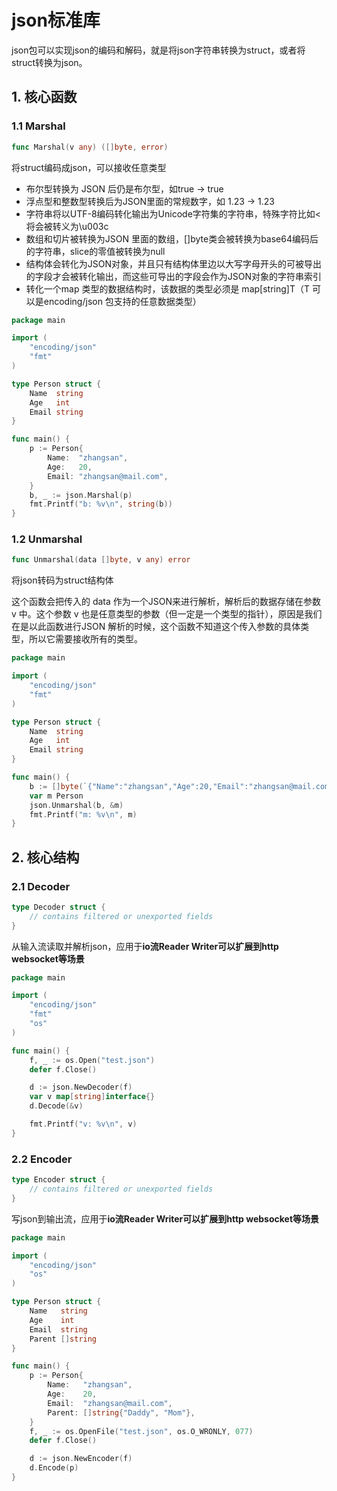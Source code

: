 # json标准库

json包可以实现json的编码和解码，就是将json字符串转换为struct，或者将struct转换为json。

## 1. 核心函数

### 1.1 Marshal

~~~go
func Marshal(v any) ([]byte, error)
~~~

将struct编码成json，可以接收任意类型

* 布尔型转换为 JSON 后仍是布尔型，如true -> true
* 浮点型和整数型转换后为JSON里面的常规数字，如 1.23 -> 1.23
* 字符串将以UTF-8编码转化输出为Unicode字符集的字符串，特殊字符比如<将会被转义为\u003c
* 数组和切片被转换为JSON 里面的数组，[]byte类会被转换为base64编码后的字符串，slice的零值被转换为null
* 结构体会转化为JSON对象，并且只有结构体里边以大写字母开头的可被导出的字段才会被转化输出，而这些可导出的字段会作为JSON对象的字符串索引
* 转化一个map 类型的数据结构时，该数据的类型必须是 map[string]T（T 可以是encoding/json 包支持的任意数据类型）

~~~go
package main

import (
	"encoding/json"
	"fmt"
)

type Person struct {
	Name  string
	Age   int
	Email string
}

func main() {
	p := Person{
		Name:  "zhangsan",
		Age:   20,
		Email: "zhangsan@mail.com",
	}
	b, _ := json.Marshal(p)
	fmt.Printf("b: %v\n", string(b))
}

~~~

### 1.2 Unmarshal

~~~go
func Unmarshal(data []byte, v any) error
~~~

将json转码为struct结构体

这个函数会把传入的 data 作为一个JSON来进行解析，解析后的数据存储在参数 v 中。这个参数 v 也是任意类型的参数（但一定是一个类型的指针），原因是我们在是以此函数进行JSON 解析的时候，这个函数不知道这个传入参数的具体类型，所以它需要接收所有的类型。

~~~go
package main

import (
	"encoding/json"
	"fmt"
)

type Person struct {
	Name  string
	Age   int
	Email string
}

func main() {
	b := []byte(`{"Name":"zhangsan","Age":20,"Email":"zhangsan@mail.com"}`)
	var m Person
	json.Unmarshal(b, &m)
	fmt.Printf("m: %v\n", m)
}

~~~

## 2. 核心结构

### 2.1 Decoder

~~~go
type Decoder struct {
    // contains filtered or unexported fields
}

~~~

从输入流读取并解析json，应用于**io流Reader Writer可以扩展到http websocket等场景**

~~~go
package main

import (
	"encoding/json"
	"fmt"
	"os"
)

func main() {
	f, _ := os.Open("test.json")
	defer f.Close()

	d := json.NewDecoder(f)
	var v map[string]interface{}
	d.Decode(&v)

	fmt.Printf("v: %v\n", v)
}

~~~

### 2.2 Encoder

~~~go
type Encoder struct {
    // contains filtered or unexported fields
}

~~~

写json到输出流，应用于**io流Reader Writer可以扩展到http websocket等场景**

~~~go
package main

import (
	"encoding/json"
	"os"
)

type Person struct {
	Name   string
	Age    int
	Email  string
	Parent []string
}

func main() {
	p := Person{
		Name:   "zhangsan",
		Age:    20,
		Email:  "zhangsan@mail.com",
		Parent: []string{"Daddy", "Mom"},
	}
	f, _ := os.OpenFile("test.json", os.O_WRONLY, 077)
	defer f.Close()

	d := json.NewEncoder(f)
	d.Encode(p)
}

~~~

